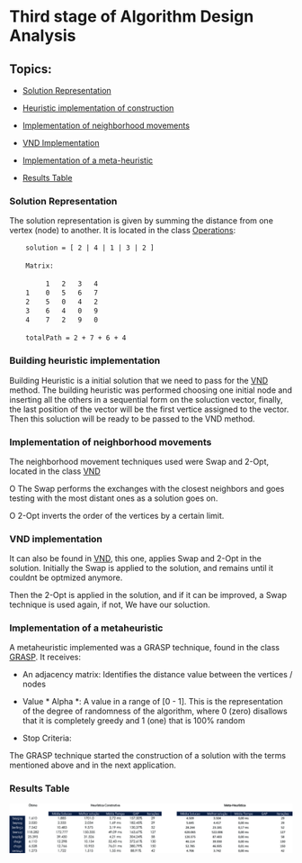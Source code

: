 # Third stage of Algorithm Design Analysis

## Topics:

- [Solution Representation](https://github.com/wlater/TSP-Cup#representa%C3%A7%C3%A3o-da-solu%C3%A7%C3%A3o)

- [Heuristic implementation of construction](https://github.com/wlater/TSP-Cup#implementa%C3%A7%C3%A3o-heur%C3%ADstica-de-constru%C3%A7%C3%A3o)

- [Implementation of neighborhood movements](https://github.com/wlater/TSP-Cup#implementa%C3%A7%C3%A3o-dos-movimentos-de-vizinhan%C3%A7a)

- [VND Implementation](https://github.com/wlater/TSP-Cup#implementa%C3%A7%C3%A3o-do-vnd)

- [Implementation of a meta-heuristic](https://github.com/wlater/TSP-Cup#implementa%C3%A7%C3%A3o-de-uma-meta-heur%C3%ADstica)
 
- [Results Table](https://github.com/wlater/TSP-Cup#tabela-de-resultados)

### Solution Representation

The solution representation is given by summing the distance from one vertex (node) to another. It is located in the class [Operations](https://github.com/wlater/TSP-Cup/blob/master/src/Heuristics/Operations.java):

```
 	solution = [ 2 | 4 | 1 | 3 | 2 ]

 	Matrix:

		 1   2   3   4
	1    0   5   6   7
	2    5   0   4   2
	3    6   4   0   9
	4    7   2   9   0

	totalPath = 2 + 7 + 6 + 4
```
### Building heuristic implementation

Building Heuristic is a initial solution that we need to pass for the [VND](https://github.com/wlater/TSP-Cup/blob/master/src/Heuristicas/VND.java) method. The building heuristic was performed choosing one initial node  and inserting all the others in a sequential form on the soluction vector, finally, the last position of the vector will be the first vertice assigned to the vector. Then this soluction will be ready to be passed to the VND method. 

### Implementation of neighborhood movements

The neighborhood movement techniques used were Swap and 2-Opt, located in the class [VND](https://github.com/wlater/TSP-Cup/blob/master/src/Heuristicas/VND.java)

O The Swap performs the exchanges with the closest neighbors and goes testing with the most distant ones as a solution goes on.

O 2-Opt inverts the order of the vertices by a certain limit.

### VND implementation

It can also be found in [VND](https://github.com/wlater/TSP-Cup/blob/master/src/Heuristicas/VND.java), this one, applies Swap and 2-Opt in the solution. Initially the Swap is applied to the solution, and remains until it couldnt be optmized anymore.

Then the 2-Opt is applied in the solution, and if it can be improved, a Swap technique is used again, if not, We have our soluction.

### Implementation of a metaheuristic

A metaheuristic implemented was a GRASP technique, found in the class [GRASP](https://github.com/wlater/TSP-Cup/blob/master/src/Heuristicas/GRASP.java). It receives:

- An adjacency matrix: Identifies the distance value between the vertices / nodes

- Value * Alpha *: A value in a range of [0 - 1]. This is the representation of the degree of randomness of the algorithm, where 0 (zero) disallows that it is completely greedy and 1 (one) that is 100% random

- Stop Criteria:

The GRASP technique started the construction of a solution with the terms mentioned above and in the next application.


### Results Table

 ![tabela](https://github.com/wlater/TSP-Cup/blob/master/img/tabela.jpg?raw=true)
